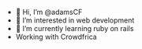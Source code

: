 - 👋 Hi, I’m @adamsCF
- 👀 I’m interested in web development
- 🌱 I’m currently learning ruby on rails
- Working with Crowdfrica

<!---
adamsCF/adamsCF is a ✨ special ✨ repository because its `README.md` (this file) appears on your GitHub profile.
You can click the Preview link to take a look at your changes.
--->
